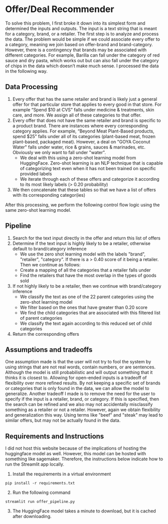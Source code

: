 # Offer/Deal Recommender

To solve this problem, I first broke it down into its simplest form and determined the inputs and outputs. The input is a text string that is meant for a category, brand, or a retailer. The first step is to analyze and process the data. The problem would be simple if we could associate every offer to a category, meaning we join based on offer-brand and brand-category. However, there is a contingency that brands may be associated with different categories. For example, Barilla can fall under the category of red sauce and dry pasta, which works out but can also fall under the category of chips in the data which doesn’t make much sense. I processed the data in the following way.

## Data Processing
1. Every offer that has the same retailer and brand is likely just a general offer for that particular store that applies to every good in that store. For example “Spend $10 at CVS” falls under medicine & treatments, skin care, and more. We assign all of these categories to that offer.
2. Every offer that does not have the same retailer and brand is specific to a product brand. There are instances where every corresponding category applies. For example, “Beyond Meat Plant-Based products, spend $25” falls under all of its categories (plant-based meat, frozen plant-based, packaged meat). However, a deal on "GOYA Coconut Water" falls under water, rice & grains, sauces & marinades, etc. Obviously we only want to fall under "water". 
    * We deal with this using a zero-shot learning model from HuggingFace. Zero-shot learning is an NLP technique that is capable of categorizing text even when it has not been trained on specific provided labels
    * We iterate through each of these offers and categorize it according to its most likely labels (> 0.20 probability)
3. We then concatenate that these tables so that we have a list of offers with its corresponding categor(ies)

After this processing, we perform the following control flow logic using the same zero-shot learning model.

## Pipeline
1. Search for the text input directly in the offer and return this list of offers
2. Determine if the text input is highly likely to be a retailer, otherwise default to brand/category inference
    * We use the zero shot learning model with the labels "brand", "retailer", "category". If there is a > 0.40 score of it being a retailer. Then we continue as follows:
    * Create a mapping of all the categories that a retailer falls under
    * Find the retailers that have the most overlap in the types of goods sold
3. If not highly likely to be a retailer, then we continue with brand/category inference
    * We classify the text as one of the 22 parent categories using the zero-shot learning model
    * We filter based on the ones that have greater than 0.20 score
    * We find the child categories that are associated with this filtered list of parent categories
    * We classify the text again according to this reduced set of child categories
4. Return the corresponding offers

## Assumptions and tradeoffs
One assumption made is that the user will not try to fool the system by using strings that are not real words, contain numbers, or are sentences. Although the model is still probabilistic and will output something that it thinks it is closest to. Allowing for open-ended inputs is a tradeoff of flexibility over more refined results. By not keeping a specific set of brands or categories that is only found in the data, we can allow the model to generalize. Another tradeoff I made is to remove the need for the user to specify if the input is a retailer, brand, or category. If this is specified, then the search can be refined and we also may not accidentally misclassify something as a retailer or not a retailer. However, again we obtain flexibility and generalization this way. Using terms like "beef" and "steak" may lead to similar offers, but may not be actually found in the data. 


## Requirements and Instructions
I did not host this website because of the implications of hosting the huggingface model as well. However, this model can be hosted with something like sagemaker. Therefore, the instructions below indicate how to run the Streamlit app locally.

1. Install the requirements in a virtual environment

```
pip install -r requirements.txt
```


2. Run the following command

```
streamlit run offer_pipeline.py
```

3. The HuggingFace model takes a minute to download, but it is cached after downloading. 

